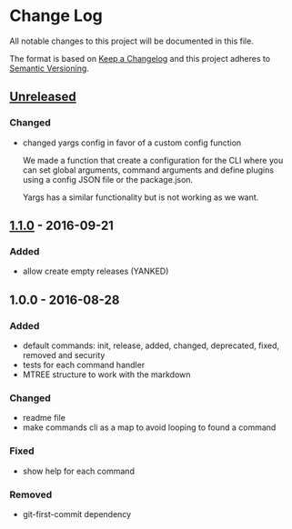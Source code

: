 # Change Log
All notable changes to this project will be documented in this file.

The format is based on [Keep a Changelog](http://keepachangelog.com/)
and this project adheres to [Semantic Versioning](http://semver.org/).

## [Unreleased]
### Changed
- changed yargs config in favor of a custom config function

  We made a function that create a configuration for the CLI where you can set global arguments, command arguments and define plugins using a config JSON file or the package.json.

  Yargs has a similar functionality but is not working as we want.

## [1.1.0] - 2016-09-21
### Added
- allow create empty releases (YANKED)

## 1.0.0 - 2016-08-28
### Added
- default commands: init, release, added, changed, deprecated, fixed, removed and security
- tests for each command handler
- MTREE structure to work with the markdown

### Changed
- readme file
- make commands cli as a map to avoid looping to found a command

### Fixed
- show help for each command

### Removed
- git-first-commit dependency

[unreleased]: https://github.com/geut/chan/compare/v1.1.0...HEAD
[1.1.0]: https://github.com/geut/chan/compare/v1.0.0...v1.1.0
